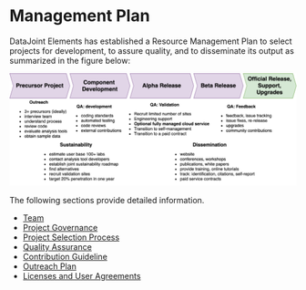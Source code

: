 # Management Plan

DataJoint Elements has established a Resource Management Plan to select projects for development, to assure quality, and to disseminate its output as summarized in the figure below:

![Resource Management Plan](./../img/management-plan.png)

The following sections provide detailed information.

* [Team](team.md)
* [Project Governance](governance.md)
* [Project Selection Process](selection.md)
* [Quality Assurance](quality-assurance.md)
* [Contribution Guideline](contribute.md)
* [Outreach Plan](outreach.md)
* [Licenses and User Agreements](licenses.md)
